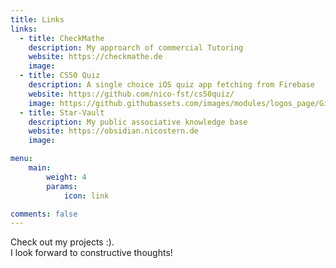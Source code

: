 ```yaml
---
title: Links
links:
  - title: CheckMathe
    description: My approarch of commercial Tutoring
    website: https://checkmathe.de
    image:
  - title: CS50 Quiz
    description: A single choice iOS quiz app fetching from Firebase
    website: https://github.com/nico-fst/cs50quiz/
    image: https://github.githubassets.com/images/modules/logos_page/GitHub-Mark.png
  - title: Star-Vault
    description: My public associative knowledge base
    website: https://obsidian.nicostern.de
    image:

menu:
    main: 
        weight: 4
        params:
            icon: link

comments: false
---
```


Check out my projects :). \
I look forward to constructive thoughts!